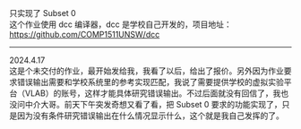 只实现了 Subset 0  
这个作业使用 dcc 编译器，dcc 是学校自己开发的，项目地址：https://github.com/COMP1511UNSW/dcc

---

2024.4.17  
这是个未交付的作业，最开始发给我，我看了以后，给出了报价。另外因为作业要求错误输出需要和学校系统里的参考实现匹配，我说了需要提供学校的虚拟实验平台（VLAB）的账号，这样才能具体研究错误输出。不过后面就没有回信了，我也没问中介大哥。前天下午突发奇想又看了看，把 Subset 0 要求的功能实现了，只是因为没有条件研究错误输出在什么情况显示什么，这个就是我自己发挥的了。